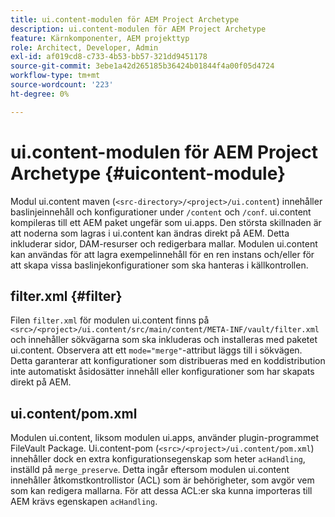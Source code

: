 ```yaml
---
title: ui.content-modulen för AEM Project Archetype
description: ui.content-modulen för AEM Project Archetype
feature: Kärnkomponenter, AEM projekttyp
role: Architect, Developer, Admin
exl-id: af019cd8-c733-4b53-bb57-321dd9451178
source-git-commit: 3ebe1a42d265185b36424b01844f4a00f05d4724
workflow-type: tm+mt
source-wordcount: '223'
ht-degree: 0%

---
```


# ui.content-modulen för AEM Project Archetype {#uicontent-module}

Modul ui.content maven (`<src-directory>/<project>/ui.content`) innehåller baslinjeinnehåll och konfigurationer under `/content` och `/conf`. ui.content kompileras till ett AEM paket ungefär som ui.apps. Den största skillnaden är att noderna som lagras i ui.content kan ändras direkt på AEM. Detta inkluderar sidor, DAM-resurser och redigerbara mallar. Modulen ui.content kan användas för att lagra exempelinnehåll för en ren instans och/eller för att skapa vissa baslinjekonfigurationer som ska hanteras i källkontrollen.

## filter.xml {#filter}

Filen `filter.xml` för modulen ui.content finns på `<src>/<project>/ui.content/src/main/content/META-INF/vault/filter.xml` och innehåller sökvägarna som ska inkluderas och installeras med paketet ui.content. Observera att ett `mode="merge"`-attribut läggs till i sökvägen. Detta garanterar att konfigurationer som distribueras med en koddistribution inte automatiskt åsidosätter innehåll eller konfigurationer som har skapats direkt på AEM.

## ui.content/pom.xml

Modulen ui.content, liksom modulen ui.apps, använder plugin-programmet FileVault Package. Ui.content-pom (`<src>/<project>/ui.content/pom.xml`) innehåller dock en extra konfigurationsegenskap som heter `acHandling`, inställd på `merge_preserve`. Detta ingår eftersom modulen ui.content innehåller åtkomstkontrollistor (ACL) som är behörigheter, som avgör vem som kan redigera mallarna. För att dessa ACL:er ska kunna importeras till AEM krävs egenskapen `acHandling`.
